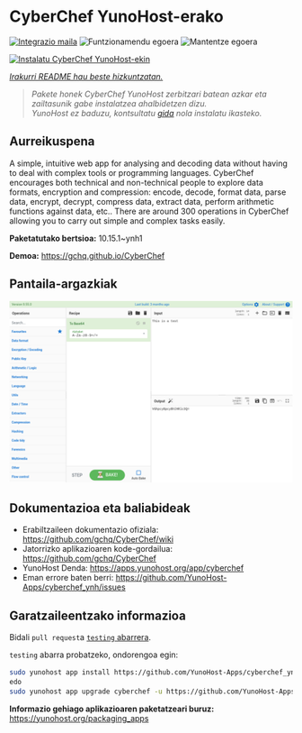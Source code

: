 <!--
Ohart ongi: README hau automatikoki sortu da <https://github.com/YunoHost/apps/tree/master/tools/readme_generator>ri esker
EZ editatu eskuz.
-->

# CyberChef YunoHost-erako

[![Integrazio maila](https://dash.yunohost.org/integration/cyberchef.svg)](https://dash.yunohost.org/appci/app/cyberchef) ![Funtzionamendu egoera](https://ci-apps.yunohost.org/ci/badges/cyberchef.status.svg) ![Mantentze egoera](https://ci-apps.yunohost.org/ci/badges/cyberchef.maintain.svg)

[![Instalatu CyberChef YunoHost-ekin](https://install-app.yunohost.org/install-with-yunohost.svg)](https://install-app.yunohost.org/?app=cyberchef)

*[Irakurri README hau beste hizkuntzatan.](./ALL_README.md)*

> *Pakete honek CyberChef YunoHost zerbitzari batean azkar eta zailtasunik gabe instalatzea ahalbidetzen dizu.*  
> *YunoHost ez baduzu, kontsultatu [gida](https://yunohost.org/install) nola instalatu ikasteko.*

## Aurreikuspena

A simple, intuitive web app for analysing and decoding data without having to deal with complex tools or programming languages. CyberChef encourages both technical and non-technical people to explore data formats, encryption and compression: encode, decode, format data, parse data, encrypt, decrypt, compress data, extract data, perform arithmetic functions against data, etc.. There are around 300 operations in CyberChef allowing you to carry out simple and complex tasks easily.


**Paketatutako bertsioa:** 10.15.1~ynh1

**Demoa:** <https://gchq.github.io/CyberChef>

## Pantaila-argazkiak

![CyberChef(r)en pantaila-argazkia](./doc/screenshots/cyberchef_ynh.png)

## Dokumentazioa eta baliabideak

- Erabiltzaileen dokumentazio ofiziala: <https://github.com/gchq/CyberChef/wiki>
- Jatorrizko aplikazioaren kode-gordailua: <https://github.com/gchq/CyberChef>
- YunoHost Denda: <https://apps.yunohost.org/app/cyberchef>
- Eman errore baten berri: <https://github.com/YunoHost-Apps/cyberchef_ynh/issues>

## Garatzaileentzako informazioa

Bidali `pull request`a [`testing` abarrera](https://github.com/YunoHost-Apps/cyberchef_ynh/tree/testing).

`testing` abarra probatzeko, ondorengoa egin:

```bash
sudo yunohost app install https://github.com/YunoHost-Apps/cyberchef_ynh/tree/testing --debug
edo
sudo yunohost app upgrade cyberchef -u https://github.com/YunoHost-Apps/cyberchef_ynh/tree/testing --debug
```

**Informazio gehiago aplikazioaren paketatzeari buruz:** <https://yunohost.org/packaging_apps>
